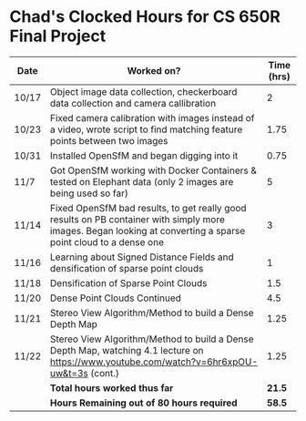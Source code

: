 # Chad's Clocked Hours for CS 650R Final Project


| Date | Worked on? | Time (hrs) |
|------|------------|-------|
| 10/17 |Object image data collection, checkerboard data collection and camera callibration| 2 |
| 10/23 | Fixed camera calibration with images instead of a video, wrote script to find matching feature points between two images | 1.75 |
| 10/31 | Installed OpenSfM and began digging into it | 0.75 |
| 11/7 | Got OpenSfM working with Docker Containers & tested on Elephant data (only 2 images are being used so far) | 5 |
| 11/14 | Fixed OpenSfM bad results, to get really good results on PB container with simply more images. Began looking at converting a sparse point cloud to a dense one | 3 |
| 11/16 | Learning about Signed Distance Fields and densification of sparse point clouds | 1 |
| 11/18 | Densification of Sparse Point Clouds | 1.5 |
| 11/20 | Dense Point Clouds Continued | 4.5 |
| 11/21 | Stereo View Algorithm/Method to build a Dense Depth Map | 1.25 |
| 11/22 | Stereo View Algorithm/Method to build a Dense Depth Map, watching 4.1 lecture on https://www.youtube.com/watch?v=6hr6xpOU-uw&t=3s (cont.) | 1.25 |
|| **Total hours worked thus far** | **21.5** |
|| **Hours Remaining out of 80  hours required** | **58.5** |
